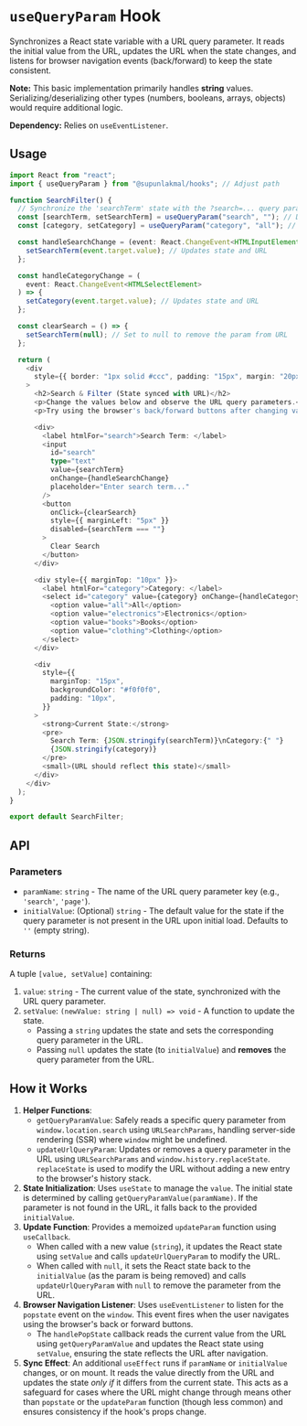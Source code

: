 # `useQueryParam` Hook

Synchronizes a React state variable with a URL query parameter. It reads the initial value from the URL, updates the URL when the state changes, and listens for browser navigation events (back/forward) to keep the state consistent.

**Note:** This basic implementation primarily handles **string** values. Serializing/deserializing other types (numbers, booleans, arrays, objects) would require additional logic.

**Dependency:** Relies on `useEventListener`.

## Usage

```typescript
import React from "react";
import { useQueryParam } from "@supunlakmal/hooks"; // Adjust path

function SearchFilter() {
  // Synchronize the 'searchTerm' state with the ?search=... query parameter
  const [searchTerm, setSearchTerm] = useQueryParam("search", ""); // Default to empty string
  const [category, setCategory] = useQueryParam("category", "all"); // Default to 'all'

  const handleSearchChange = (event: React.ChangeEvent<HTMLInputElement>) => {
    setSearchTerm(event.target.value); // Updates state and URL
  };

  const handleCategoryChange = (
    event: React.ChangeEvent<HTMLSelectElement>
  ) => {
    setCategory(event.target.value); // Updates state and URL
  };

  const clearSearch = () => {
    setSearchTerm(null); // Set to null to remove the param from URL
  };

  return (
    <div
      style={{ border: "1px solid #ccc", padding: "15px", margin: "20px 0" }}
    >
      <h2>Search & Filter (State synced with URL)</h2>
      <p>Change the values below and observe the URL query parameters.</p>
      <p>Try using the browser's back/forward buttons after changing values.</p>

      <div>
        <label htmlFor="search">Search Term: </label>
        <input
          id="search"
          type="text"
          value={searchTerm}
          onChange={handleSearchChange}
          placeholder="Enter search term..."
        />
        <button
          onClick={clearSearch}
          style={{ marginLeft: "5px" }}
          disabled={searchTerm === ""}
        >
          Clear Search
        </button>
      </div>

      <div style={{ marginTop: "10px" }}>
        <label htmlFor="category">Category: </label>
        <select id="category" value={category} onChange={handleCategoryChange}>
          <option value="all">All</option>
          <option value="electronics">Electronics</option>
          <option value="books">Books</option>
          <option value="clothing">Clothing</option>
        </select>
      </div>

      <div
        style={{
          marginTop: "15px",
          backgroundColor: "#f0f0f0",
          padding: "10px",
        }}
      >
        <strong>Current State:</strong>
        <pre>
          Search Term: {JSON.stringify(searchTerm)}\nCategory:{" "}
          {JSON.stringify(category)}
        </pre>
        <small>(URL should reflect this state)</small>
      </div>
    </div>
  );
}

export default SearchFilter;
```

## API

### Parameters

- `paramName`: `string` - The name of the URL query parameter key (e.g., `'search'`, `'page'`).
- `initialValue`: (Optional) `string` - The default value for the state if the query parameter is not present in the URL upon initial load. Defaults to `''` (empty string).

### Returns

A tuple `[value, setValue]` containing:

1.  `value`: `string` - The current value of the state, synchronized with the URL query parameter.
2.  `setValue`: `(newValue: string | null) => void` - A function to update the state.
    - Passing a `string` updates the state and sets the corresponding query parameter in the URL.
    - Passing `null` updates the state (to `initialValue`) and **removes** the query parameter from the URL.

## How it Works

1.  **Helper Functions**:
    - `getQueryParamValue`: Safely reads a specific query parameter from `window.location.search` using `URLSearchParams`, handling server-side rendering (SSR) where `window` might be undefined.
    - `updateUrlQueryParam`: Updates or removes a query parameter in the URL using `URLSearchParams` and `window.history.replaceState`. `replaceState` is used to modify the URL without adding a new entry to the browser's history stack.
2.  **State Initialization**: Uses `useState` to manage the `value`. The initial state is determined by calling `getQueryParamValue(paramName)`. If the parameter is not found in the URL, it falls back to the provided `initialValue`.
3.  **Update Function**: Provides a memoized `updateParam` function using `useCallback`.
    - When called with a new value (`string`), it updates the React state using `setValue` and calls `updateUrlQueryParam` to modify the URL.
    - When called with `null`, it sets the React state back to the `initialValue` (as the param is being removed) and calls `updateUrlQueryParam` with `null` to remove the parameter from the URL.
4.  **Browser Navigation Listener**: Uses `useEventListener` to listen for the `popstate` event on the `window`. This event fires when the user navigates using the browser's back or forward buttons.
    - The `handlePopState` callback reads the current value from the URL using `getQueryParamValue` and updates the React state using `setValue`, ensuring the state reflects the URL after navigation.
5.  **Sync Effect**: An additional `useEffect` runs if `paramName` or `initialValue` changes, or on mount. It reads the value directly from the URL and updates the state _only if_ it differs from the current state. This acts as a safeguard for cases where the URL might change through means other than `popstate` or the `updateParam` function (though less common) and ensures consistency if the hook's props change.
